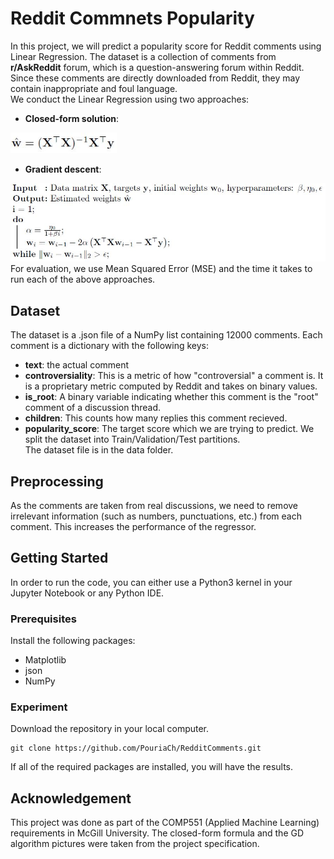 # Reddit Commnets Popularity 

In this project, we will predict a popularity score for Reddit comments using Linear Regression. The dataset is a collection of 
comments from **r/AskReddit** forum, which is a question-answering forum within Reddit. Since these comments are directly downloaded from 
Reddit, they may contain inappropriate and foul language.<br>
We conduct the Linear Regression using two approaches:
<tr>
  
* **Closed-form solution**:</tr> 
<tr>
  <img src="closed-form.JPG" width="170"/>  
</tr>
<br>
<tr>
  
* **Gradient descent**: </tr>
<tr>
  <img src="GD.JPG" width="650"/>  
</tr>
<br>
For evaluation, we use Mean Squared Error (MSE) and the time it takes to run each of the above approaches.

## Dataset
The dataset is a .json file of a NumPy list containing 12000 comments. Each comment is a dictionary with the following keys:
* **text**: the actual comment
* **controversiality**: This is a metric of how "controversial" a comment is. It is a proprietary metric
computed by Reddit and takes on binary values.
* **is_root**: A binary variable indicating whether this comment is the "root" comment of a discussion thread.
* **children**: This counts how many replies this comment recieved.
* **popularity_score**: The target score which we are trying to predict.
We split the dataset into Train/Validation/Test partitions. <br>
The dataset file is in the data folder.
## Preprocessing
As the comments are taken from real discussions, we need to remove irrelevant information (such as numbers, punctuations, etc.) 
from each comment. This increases the performance of the regressor.
## Getting Started
In order to run the code, you can either use a Python3 kernel in your Jupyter Notebook or any Python IDE. 
### Prerequisites
Install the following packages: 
* Matplotlib
* json
* NumPy
### Experiment
Download the repository in your local computer. 
```
git clone https://github.com/PouriaCh/RedditComments.git
```
If all of the required packages are installed, you will have the results. 
## Acknowledgement
This project was done as part of the COMP551 (Applied Machine Learning) requirements in McGill University. The closed-form formula 
and the GD algorithm pictures were taken from the project specification.
